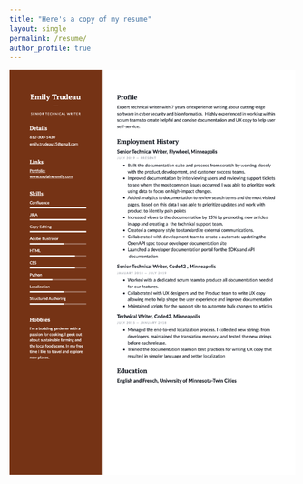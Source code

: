 ```yaml
---
title: "Here's a copy of my resume"
layout: single
permalink: /resume/
author_profile: true
---
```

![resume](/assets/images/Resume.png)